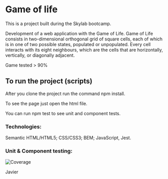 # Game of life

This is a project built during the Skylab bootcamp.

Development of a web application with the Game of Life.
Game of Life consists in two-dimensional orthogonal grid of square cells, each of which is in one of two possible states, populated or unpopulated. Every cell interacts with its eight neighbours, which are the cells that are horizontally, vertically, or diagonally adjacent.

Game tested > 90%

## To run the project (scripts)

After you clone the project run the command npm install.

To see the page just open the html file.

You can run npm test to see unit and component tests.

### Technologies:

Semantic HTML/HTML5; CSS/CSS3; BEM; JavaScript, Jest.

### Unit & Component testing:

![Coverage](/public/testing.jpg)

Javier
